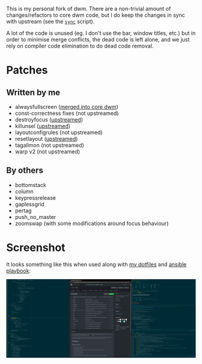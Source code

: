 This is my personal fork of dwm. There are a non-trivial amount of
changes/refactors to core dwm code, but I do keep the changes in sync with
upstream (see the [`sync`](https://github.com/cdown/dwm/blob/master/sync)
script).

A lot of the code is unused (eg. I don't use the bar, window titles, etc.) but
in order to minimise merge conflicts, the dead code is left alone, and we just
rely on compiler code elimination to do dead code removal.

# Patches

## Written by me

- alwaysfullscreen ([merged into core dwm](https://git.suckless.org/dwm/commit/67d76bdc68102df976177de351f65329d8683064.html))
- const-correctness fixes (not upstreamed)
- destroyfocus ([upstreamed](https://dwm.suckless.org/patches/destroyfocus/))
- killunsel ([upstreamed](https://dwm.suckless.org/patches/killunsel/))
- layoutconfigrules (not upstreamed)
- resetlayout ([upstreamed](https://dwm.suckless.org/patches/resetlayout/))
- tagallmon (not upstreamed)
- warp v2 (not upstreamed)

## By others

- bottomstack
- column
- keypressrelease
- gaplessgrid
- pertag
- push_no_master
- zoomswap (with some modifications around focus behaviour)

# Screenshot

It looks something like this when used along with [my
dotfiles](https://github.com/cdown/dotfiles) and [ansible
playbook](https://github.com/cdown/ansible-desktop):

![Screenshot](https://raw.githubusercontent.com/cdown/dwm/master/screenshot.png)
